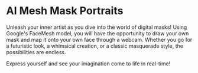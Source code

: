 <H1><b>AI Mesh Mask Portraits</b></H1>

Unleash your inner artist as you dive into the world of digital masks! Using Google's FaceMesh model, 
you will have the opportunity to draw your own mask and map it onto your own face through a webcam. 
Whether you go for a futuristic look, a whimsical creation, or a classic masquerade style, the possibilities are endless. 

Express yourself and see your imagination come to life in real-time!
